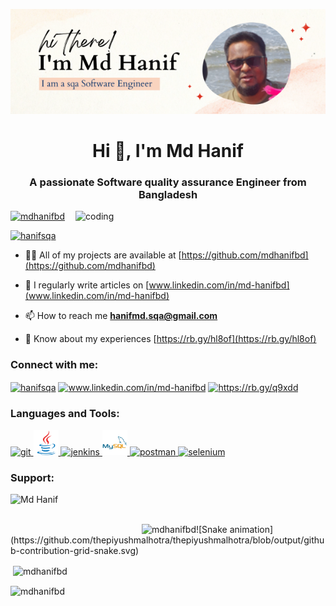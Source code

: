 ![logo ](https://github.com/mdhanifbd/mdhanifbd/blob/master/Github%20Banner.png)

<h1 align="center">Hi 👋, I'm Md Hanif</h1>
<h3 align="center">A passionate Software quality assurance Engineer from Bangladesh</h3>
<img align="right" alt="coding" width="400" src="https://github.com/mdhanifbd/mdhanifbd/assets/62870718/6d825e9c-2642-40fa-86f8-11f901aff2d4">
<p align="left"> <a href="https://github.com/ryo-ma/github-profile-trophy"><img src="https://github-profile-trophy.vercel.app/?username=mdhanifbd" alt="mdhanifbd" /></a> </p>

<p align="left"> <a href="https://twitter.com/hanifsqa" target="blank"><img src="https://img.shields.io/twitter/follow/hanifsqa?logo=twitter&style=for-the-badge" alt="hanifsqa" /></a> </p>

- 👨‍💻 All of my projects are available at [https://github.com/mdhanifbd](https://github.com/mdhanifbd)

- 📝 I regularly write articles on [www.linkedin.com/in/md-hanifbd](www.linkedin.com/in/md-hanifbd)

- 📫 How to reach me **hanifmd.sqa@gmail.com**

- 📄 Know about my experiences [https://rb.gy/hl8of](https://rb.gy/hl8of)

<h3 align="left">Connect with me:</h3>
<p align="left">
<a href="https://twitter.com/hanifsqa" target="blank"><img align="center" src="https://raw.githubusercontent.com/rahuldkjain/github-profile-readme-generator/master/src/images/icons/Social/twitter.svg" alt="hanifsqa" height="30" width="40" /></a>
<a href="https://linkedin.com/in/www.linkedin.com/in/md-hanifbd" target="blank"><img align="center" src="https://raw.githubusercontent.com/rahuldkjain/github-profile-readme-generator/master/src/images/icons/Social/linked-in-alt.svg" alt="www.linkedin.com/in/md-hanifbd" height="30" width="40" /></a>
<a href="https://fb.com/https://rb.gy/q9xdd" target="blank"><img align="center" src="https://raw.githubusercontent.com/rahuldkjain/github-profile-readme-generator/master/src/images/icons/Social/facebook.svg" alt="https://rb.gy/q9xdd" height="30" width="40" /></a>
</p>

<h3 align="left">Languages and Tools:</h3>
<p align="left"> <a href="https://git-scm.com/" target="_blank" rel="noreferrer"> <img src="https://www.vectorlogo.zone/logos/git-scm/git-scm-icon.svg" alt="git" width="40" height="40"/> </a> <a href="https://www.java.com" target="_blank" rel="noreferrer"> <img src="https://raw.githubusercontent.com/devicons/devicon/master/icons/java/java-original.svg" alt="java" width="40" height="40"/> </a> <a href="https://www.jenkins.io" target="_blank" rel="noreferrer"> <img src="https://www.vectorlogo.zone/logos/jenkins/jenkins-icon.svg" alt="jenkins" width="40" height="40"/> </a> <a href="https://www.mysql.com/" target="_blank" rel="noreferrer"> <img src="https://raw.githubusercontent.com/devicons/devicon/master/icons/mysql/mysql-original-wordmark.svg" alt="mysql" width="40" height="40"/> </a> <a href="https://postman.com" target="_blank" rel="noreferrer"> <img src="https://www.vectorlogo.zone/logos/getpostman/getpostman-icon.svg" alt="postman" width="40" height="40"/> </a> <a href="https://www.selenium.dev" target="_blank" rel="noreferrer"> <img src="https://raw.githubusercontent.com/detain/svg-logos/780f25886640cef088af994181646db2f6b1a3f8/svg/selenium-logo.svg" alt="selenium" width="40" height="40"/> </a> </p>

<h3 align="left">Support:</h3>
<p><a href="https://www.buymeacoffee.com/Md Hanif"> <img align="left" src="https://cdn.buymeacoffee.com/buttons/v2/default-yellow.png" height="50" width="210" alt="Md Hanif" /></a></p><br><br>

<p><img align="left" src="https://github-readme-stats.vercel.app/api/top-langs?username=mdhanifbd&show_icons=true&locale=en&layout=compact" alt="mdhanifbd" /></p>
![Snake animation](https://github.com/thepiyushmalhotra/thepiyushmalhotra/blob/output/github-contribution-grid-snake.svg)
<p>&nbsp;<img align="center" src="https://github-readme-stats.vercel.app/api?username=mdhanifbd&show_icons=true&locale=en" alt="mdhanifbd" /></p>

<p><img align="center" src="https://github-readme-streak-stats.herokuapp.com/?user=mdhanifbd&" alt="mdhanifbd" /></p>
